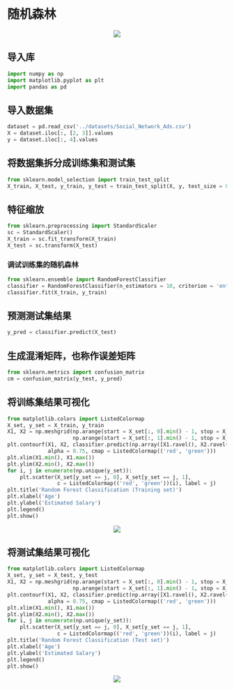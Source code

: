 # 随机森林

<p align="center">
  <img src="https://github.com/contropist/100-Days-Of-ML-Code/blob/master/Info-graphs/Day%2033.png">
</p>

## 导入库
```Python
import numpy as np
import matplotlib.pyplot as plt
import pandas as pd
```
## 导入数据集
```python
dataset = pd.read_csv('../datasets/Social_Network_Ads.csv')
X = dataset.iloc[:, [2, 3]].values
y = dataset.iloc[:, 4].values
```
## 将数据集拆分成训练集和测试集
```python
from sklearn.model_selection import train_test_split
X_train, X_test, y_train, y_test = train_test_split(X, y, test_size = 0.25, random_state = 0)
```
## 特征缩放
```python
from sklearn.preprocessing import StandardScaler
sc = StandardScaler()
X_train = sc.fit_transform(X_train)
X_test = sc.transform(X_test)
```
### 调试训练集的随机森林
```python
from sklearn.ensemble import RandomForestClassifier
classifier = RandomForestClassifier(n_estimators = 10, criterion = 'entropy', random_state = 0)
classifier.fit(X_train, y_train)
```
## 预测测试集结果
```python
y_pred = classifier.predict(X_test)
```
## 生成混淆矩阵，也称作误差矩阵
```python
from sklearn.metrics import confusion_matrix
cm = confusion_matrix(y_test, y_pred)
```
## 将训练集结果可视化
```python
from matplotlib.colors import ListedColormap
X_set, y_set = X_train, y_train
X1, X2 = np.meshgrid(np.arange(start = X_set[:, 0].min() - 1, stop = X_set[:, 0].max() + 1, step = 0.01),
                     np.arange(start = X_set[:, 1].min() - 1, stop = X_set[:, 1].max() + 1, step = 0.01))
plt.contourf(X1, X2, classifier.predict(np.array([X1.ravel(), X2.ravel()]).T).reshape(X1.shape),
             alpha = 0.75, cmap = ListedColormap(('red', 'green')))
plt.xlim(X1.min(), X1.max())
plt.ylim(X2.min(), X2.max())
for i, j in enumerate(np.unique(y_set)):
    plt.scatter(X_set[y_set == j, 0], X_set[y_set == j, 1],
                c = ListedColormap(('red', 'green'))(i), label = j)
plt.title('Random Forest Classification (Training set)')
plt.xlabel('Age')
plt.ylabel('Estimated Salary')
plt.legend()
plt.show()
```

<p align="center">
  <img src="https://github.com/contropist/100-Days-Of-ML-Code/blob/master/Info-graphs/random_forest_classification_training_set.png">
</p>

## 将测试集结果可视化
```python
from matplotlib.colors import ListedColormap
X_set, y_set = X_test, y_test
X1, X2 = np.meshgrid(np.arange(start = X_set[:, 0].min() - 1, stop = X_set[:, 0].max() + 1, step = 0.01),
                     np.arange(start = X_set[:, 1].min() - 1, stop = X_set[:, 1].max() + 1, step = 0.01))
plt.contourf(X1, X2, classifier.predict(np.array([X1.ravel(), X2.ravel()]).T).reshape(X1.shape),
             alpha = 0.75, cmap = ListedColormap(('red', 'green')))
plt.xlim(X1.min(), X1.max())
plt.ylim(X2.min(), X2.max())
for i, j in enumerate(np.unique(y_set)):
    plt.scatter(X_set[y_set == j, 0], X_set[y_set == j, 1],
                c = ListedColormap(('red', 'green'))(i), label = j)
plt.title('Random Forest Classification (Test set)')
plt.xlabel('Age')
plt.ylabel('Estimated Salary')
plt.legend()
plt.show()
```

<p align="center">
  <img src="https://github.com/contropist/100-Days-Of-ML-Code/blob/master/Info-graphs/random_forest_classification_test_set.png">
</p>
